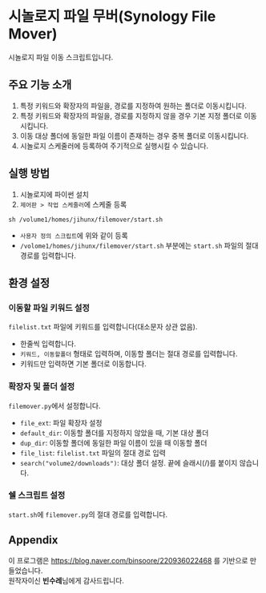 # 시놀로지 파일 무버(Synology File Mover)
시놀로지 파일 이동 스크립트입니다.  

## 주요 기능 소개
1. 특정 키워드와 확장자의 파일을, 경로를 지정하여 원하는 폴더로 이동시킵니다.
2. 특정 키워드와 확장자의 파일을, 경로를 지정하지 않을 경우 기본 지정 폴더로 이동시킵니다.
3. 이동 대상 폴더에 동일한 파일 이름이 존재하는 경우 중복 폴더로 이동시킵니다.
4. 시놀로지 스케줄러에 등록하여 주기적으로 실행시킬 수 있습니다.  

## 실행 방법
1. 시놀로지에 파이썬 설치
2. `제어판 > 작업 스케줄러`에 스케줄 등록
```
sh /volume1/homes/jihunx/filemover/start.sh
```
  * `사용자 정의 스크립트`에 위와 같이 등록
  * `/volome1/homes/jihunx/filemover/start.sh` 부분에는 `start.sh` 파일의 절대 경로를 입력합니다.  
  
## 환경 설정  
### 이동할 파일 키워드 설정
`filelist.txt` 파일에 키워드를 입력합니다(대소문자 상관 없음).
* 한줄씩 입력합니다.
* `키워드, 이동할폴더` 형태로 입력하며, 이동할 폴더는 절대 경로를 입력합니다.
* 키워드만 입력하면 기본 폴더로 이동합니다.  

### 확장자 및 폴더 설정
`filemover.py`에서 설정합니다.
* `file_ext`: 파일 확장자 설정
* `default_dir`: 이동할 폴더를 지정하지 않았을 때, 기본 대상 폴더
* `dup_dir`: 이동할 폴더에 동일한 파일 이름이 있을 때 이동할 폴더
* `file_list`: `filelist.txt` 파일의 절대 경로 입력
* `search("volume2/downloads")`: 대상 폴더 설정. 끝에 슬래시(/)를 붙이지 않습니다.  

### 쉘 스크립트 설정
`start.sh`에 `filemover.py`의 절대 경로를 입력합니다.

## Appendix
이 프로그램은 https://blog.naver.com/binsoore/220936022468 를 기반으로 만들었습니다.  
원작자이신 **빈수레**님에게 감사드립니다.
